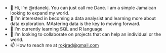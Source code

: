 - 👋 Hi, I’m @rdanekj. You can just call me Dane. I am a simple Jamaican looking to expand my world.
- 👀 I’m interested in becoming a data analysist and learning more about data exploration. MAstering data is the key to moving forward.
- 🌱 I’m currently learning SQL and R language
- 💞️ I’m looking to collaborate on projects that can help an individual or the world. 
- 📫 How to reach me at rokjrad@gmail.com

<!---
rdanekj/rdanekj is a ✨ special ✨ repository because its `README.md` (this file) appears on your GitHub profile.
You can click the Preview link to take a look at your changes.
--->
